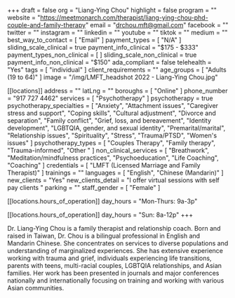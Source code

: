 +++
draft = false
org = "Liang-Ying Chou"
highlight = false
program = ""
website = "https://meetmonarch.com/therapist/liang-ying-chou-phd-couple-and-family-therapy"
email = "drchou.mft@gmail.com"
facebook = ""
twitter = ""
instagram = ""
linkedin = ""
youtube = ""
tiktok = ""
medium = ""
best_way_to_contact = [ "Email" ]
payment_types = [ "N/A" ]
sliding_scale_clinical = true
payment_info_clinical = "$175 - $333"
payment_types_non_clinical = [ ]
sliding_scale_non_clinical = true
payment_info_non_clinical = "$150"
ada_compliant = false
telehealth = "Yes"
tags = [ "individual" ]
client_requirements = ""
age_groups = [ "Adults (19 to 64)" ]
image = "/img/LMFT_headshot 2022 - Liang-Ying Chou.jpg"

[[locations]]
address = ""
latLng = ""
boroughs = [ "Online" ]
phone_number = "917 727 4462"
services = [ "Psychotherapy" ]
psychotherapy = true
psychotherapy_specialties = [
  "Anxiety",
  "Attachment issues",
  "Caregiver stress and support",
  "Coping skills",
  "Cultural adjustment",
  "Divorce and separation",
  "Family conflict",
  "Grief, loss, and bereavement",
  "Identity development",
  "LGBTQIA, gender, and sexual identity",
  "Premarital/marital",
  "Relationship issues",
  "Spirituality",
  "Stress",
  "Trauma/PTSD",
  "Women's issues"
]
psychotherapy_types = [
  "Couples Therapy",
  "Family therapy",
  "Trauma-informed",
  "Other "
]
non_clinical_services = [
  "Breathwork",
  "Meditation/mindfulness practices",
  "Psychoeducation",
  "Life Coaching",
  "Coaching"
]
credentials = [ "LMFT (Licensed Marriage and Family Therapist)" ]
trainings = ""
languages = [ "English", "Chinese (Mandarin)" ]
new_clients = "Yes"
new_clients_detail = "I offer virtual sessions with self pay clients "
parking = ""
staff_gender = [ "Female" ]

  [[locations.hours_of_operation]]
  day_hours = "Mon-Thurs: 9a-3p"

  [[locations.hours_of_operation]]
  day_hours = "Sun: 8a-12p"
+++


Dr. Liang-Ying Chou is a family therapist and relationship coach. Born and raised in Taiwan, Dr. Chou is a bilingual professional in English and Mandarin Chinese. She concentrates on services to diverse populations and understanding of marginalized experiences. She has extensive experience working with trauma and grief, individuals experiencing life transitions, parents with teens, multi-racial couples, LGBTQIA relationships, and Asian families. Her work has been presented in journals and major conferences nationally and internationally focusing on training and working with various Asian communities.


